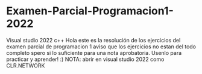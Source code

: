 # Examen-Parcial-Programacion1-2022
Visual studio 2022 c++
Hola este es la resolución de los ejercicios del examen parcial de programacion 1
aviso que los ejercicios no estan del todo completo spero si lo suficiente para 
una nota aprobatoria. Usenlo para practicar y aprender! :)
NOTA: abrir en visual studio 2022 como CLR.NETWORK
